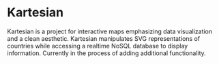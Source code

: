 # Kartesian
Kartesian is a project for interactive maps emphasizing data visualization and a clean aesthetic. Kartesian manipulates SVG representations of countries while accessing a realtime NoSQL database to display information. Currently in the process of adding additional functionality. 
